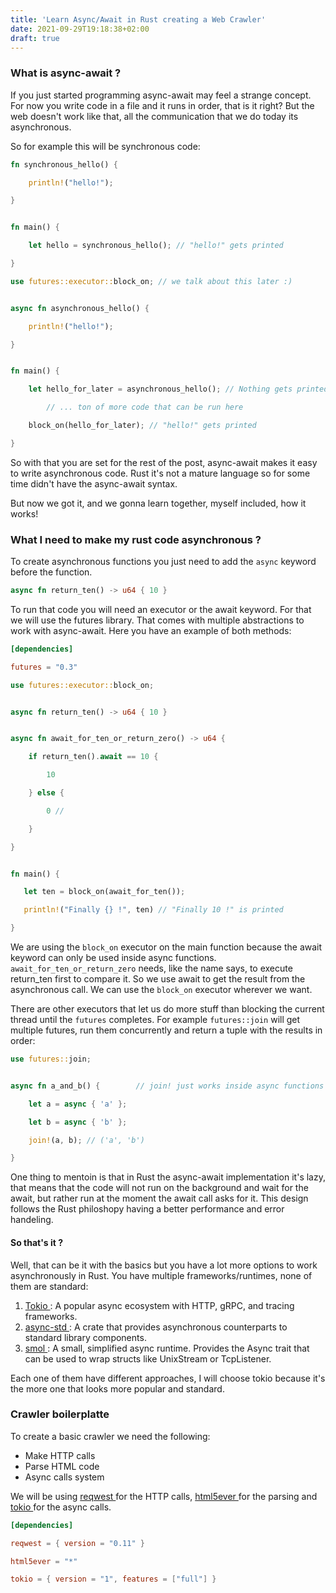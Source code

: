 ```yaml
---
title: 'Learn Async/Await in Rust creating a Web Crawler'
date: 2021-09-29T19:18:38+02:00
draft: true
---
```


### What is async-await ?

If you just started programming async-await may feel a strange concept. For now
you write code in a file and it runs in order, that is it right? But the web
doesn't work like that, all the communication that we do today its asynchronous.

So for example this will be synchronous code:

```rust
fn synchronous_hello() {

    println!("hello!");

}


fn main() {

    let hello = synchronous_hello(); // "hello!" gets printed

}
```

```rust
use futures::executor::block_on; // we talk about this later :)


async fn asynchronous_hello() {

    println!("hello!");

}


fn main() {

    let hello_for_later = asynchronous_hello(); // Nothing gets printed

        // ... ton of more code that can be run here

    block_on(hello_for_later); // "hello!" gets printed

}
```

So with that you are set for the rest of the post, async-await makes it easy to
write asynchronous code. Rust it's not a mature language so for some time didn't
have the async-await syntax.

But now we got it, and we gonna learn together, myself included, how it works!

### What I need to make my rust code asynchronous ?

To create asynchronous functions you just need to add the `async` keyword before the function.

```rust
async fn return_ten() -> u64 { 10 }
```

To run that code you will need an executor or the await keyword. For that we will use the futures library. That comes with multiple abstractions to work with async-await. Here you have an example of both methods:

```toml
[dependencies]

futures = "0.3"
```

```rust
use futures::executor::block_on;


async fn return_ten() -> u64 { 10 }


async fn await_for_ten_or_return_zero() -> u64 {

    if return_ten().await == 10 {

        10

    } else {

        0 //

    }

}


fn main() {

   let ten = block_on(await_for_ten());

   println!("Finally {} !", ten) // "Finally 10 !" is printed

}
```

We are using the `block_on` executor on the main function because the await keyword
can only be used inside async functions. `await_for_ten_or_return_zero` needs,
like the name says, to execute return_ten first to compare it. So we use await
to get the result from the asynchronous call.
We can use the `block_on` executor wherever we want.

There are other executors that let us do more stuff than blocking the current
thread until the `futures` completes. For example `futures::join` will get multiple
futures, run them concurrently and return a tuple with the results in order:

```rust
use futures::join;


async fn a_and_b() {        // join! just works inside async functions

    let a = async { 'a' };

    let b = async { 'b' };

    join!(a, b); // ('a', 'b')

}
```

One thing to mentoin is that in Rust the async-await implementation it's lazy, 
that means that the code will not run on the background and wait for the await, 
but rather run at the moment the await call asks for it. This design follows the 
Rust philoshopy having a better performance and error handeling.

#### So that's it ?

Well, that can be it with the basics but you have a lot more options to work 
asynchronously in Rust. You have multiple frameworks/runtimes, none of them are 
standard:


1. [ Tokio ](https://github.com/tokio-rs/tokio): A popular async ecosystem with HTTP, gRPC, and tracing frameworks.
2. [ async-std ](https://github.com/async-rs/async-std): A crate that provides asynchronous counterparts to standard library components.
3. [ smol ](https://github.com/smol-rs/smol): A small, simplified async runtime. Provides the Async trait that can be used to wrap structs like UnixStream or TcpListener.

Each one of them have different approaches, I will choose tokio because it's the
more one that looks more popular and standard.

### Crawler boilerplatte

To create a basic crawler we need the following:

- Make HTTP calls
- Parse HTML code
- Async calls system

We will be using [ reqwest ](https://github.com/seanmonstar/reqwest) for the HTTP calls,
[ html5ever ](https://github.com/servo/html5ever) for the parsing and [ tokio ](https://github.com/tokio-rs/tokio)
for the async calls.

```toml
[dependencies]

reqwest = { version = "0.11" }

html5ever = "*"

tokio = { version = "1", features = ["full"] }
```


